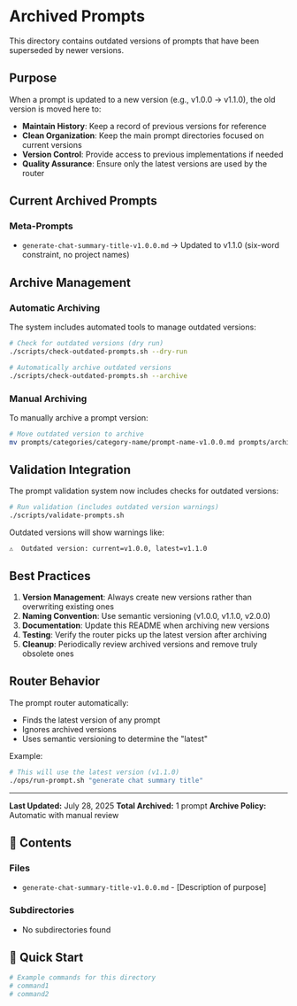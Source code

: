 # Archived Prompts

This directory contains outdated versions of prompts that have been superseded by newer versions.

## Purpose

When a prompt is updated to a new version (e.g., v1.0.0 → v1.1.0), the old version is moved here to:

- **Maintain History**: Keep a record of previous versions for reference
- **Clean Organization**: Keep the main prompt directories focused on current versions
- **Version Control**: Provide access to previous implementations if needed
- **Quality Assurance**: Ensure only the latest versions are used by the router

## Current Archived Prompts

### Meta-Prompts
- `generate-chat-summary-title-v1.0.0.md` → Updated to v1.1.0 (six-word constraint, no project names)

## Archive Management

### Automatic Archiving
The system includes automated tools to manage outdated versions:

```bash
# Check for outdated versions (dry run)
./scripts/check-outdated-prompts.sh --dry-run

# Automatically archive outdated versions
./scripts/check-outdated-prompts.sh --archive
```

### Manual Archiving
To manually archive a prompt version:

```bash
# Move outdated version to archive
mv prompts/categories/category-name/prompt-name-v1.0.0.md prompts/archived/
```

## Validation Integration

The prompt validation system now includes checks for outdated versions:

```bash
# Run validation (includes outdated version warnings)
./scripts/validate-prompts.sh
```

Outdated versions will show warnings like:
```
⚠️  Outdated version: current=v1.0.0, latest=v1.1.0
```

## Best Practices

1. **Version Management**: Always create new versions rather than overwriting existing ones
2. **Naming Convention**: Use semantic versioning (v1.0.0, v1.1.0, v2.0.0)
3. **Documentation**: Update this README when archiving new versions
4. **Testing**: Verify the router picks up the latest version after archiving
5. **Cleanup**: Periodically review archived versions and remove truly obsolete ones

## Router Behavior

The prompt router automatically:
- Finds the latest version of any prompt
- Ignores archived versions
- Uses semantic versioning to determine the "latest"

Example:
```bash
# This will use the latest version (v1.1.0)
./ops/run-prompt.sh "generate chat summary title"
```

---

**Last Updated:** July 28, 2025
**Total Archived:** 1 prompt
**Archive Policy:** Automatic with manual review

## 📁 Contents

### **Files**
- `generate-chat-summary-title-v1.0.0.md` - [Description of purpose]

### **Subdirectories**
- No subdirectories found

## 🚀 Quick Start

```bash
# Example commands for this directory
# command1
# command2
```
